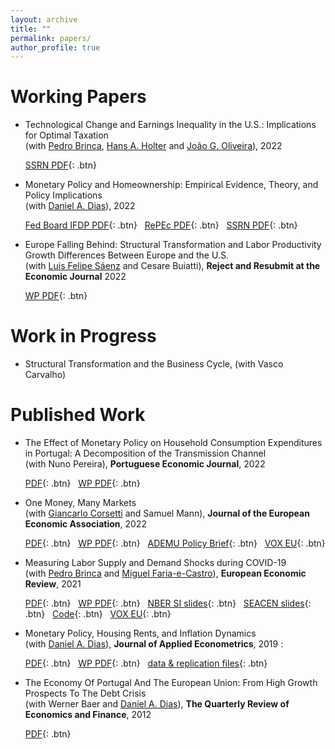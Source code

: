 ```yaml
---
layout: archive
title: ""
permalink: papers/
author_profile: true
---
```


# Working Papers

- Technological Change and Earnings Inequality in the U.S.: Implications for Optimal Taxation <br/>
(with <a href="https://pedrobrinca.pt/" target="_blank">Pedro Brinca</a>, <a href="https://sites.google.com/site/hansaholter/" target="_blank">Hans A. Holter</a> and <a href="https://www.joaogoliveira.com/" target="_blank">João G. Oliveira</a>), 2022

  [SSRN PDF](https://papers.ssrn.com/sol3/papers.cfm?abstract_id=4128417){: .btn}

- Monetary Policy and Homeownership: Empirical Evidence, Theory, and Policy Implications <br/>
(with <a href="http://dabdias.weebly.com" target="_blank">Daniel A. Dias</a>), 2022

  [Fed Board IFDP PDF](https://www.federalreserve.gov/econres/ifdp/files/ifdp1344.pdf){: .btn}  &nbsp; [RePEc PDF](https://mpra.ub.uni-muenchen.de/112990/8/MP_Homeownership.pdf){: .btn} &nbsp; [SSRN PDF](https://papers.ssrn.com/sol3/papers.cfm?abstract_id=4051926){: .btn}

- Europe Falling Behind: Structural Transformation and Labor Productivity Growth Differences Between Europe and the U.S. <br/>
(wit﻿h﻿ <a href="https://sites.google.com/site/luisfelipesaenz/" target="_blank">Luis Felipe Sáenz</a> and Cesare Buiatti), **Reject and Resubmit at the Economic Journal** 2022

  [WP PDF](/files/BDS_manuscript.pdf){: .btn}


# Work in Progress

- Structural Transformation and the Business Cycle, (with Vasco Carvalho)

# Published Work

- The Effect of Monetary Policy on Household Consumption Expenditures in Portugal: A Decomposition of the Transmission Channel <br/>
(with Nuno Pereira), **Portuguese Economic Journal**, 2022
  
  [PDF](https://link.springer.com/article/10.1007/s10258-022-00214-1){: .btn} &nbsp; [WP PDF](/files/Portuguese_households_channels_of_monetary_policy.pdf){: .btn}

- One Money, Many Markets <br/>
(wit﻿h﻿ <a href="https://sites.google.com/site/giancarlocorsetti/" target="_blank">Giancarlo Corsetti</a> and Samuel Mann), **Journal of the European Economic Association**, 2022

  [PDF](https://academic.oup.com/jeea/article-abstract/20/1/513/6308374?redirectedFrom=fulltext){: .btn} &nbsp; [WP PDF](/files/OneMoney_ManyMarkets.pdf){: .btn} &nbsp; [ADEMU Policy Brief](https://ademu-project.eu/policy-brief-one-money-many-markets/){: .btn} &nbsp;  [VOX EU](https://voxeu.org/article/heterogeneous-transmission-ecb-policies){: .btn}

- Measuring Labor Supply and Demand Shocks during COVID-19 <br/>
(wit﻿h﻿ <a href="https://pedrobrinca.pt/" target="_blank">Pedro Brinca</a> and <a href="http://fariaecastro.net/" target="_blank">Miguel Faria-e-Castro</a>), **European Economic Review**, 2021

  [PDF](https://www.sciencedirect.com/science/article/pii/S0014292121002130){: .btn} &nbsp; [WP PDF](https://s3.amazonaws.com/real.stlouisfed.org/wp/2020/2020-011.pdf){: .btn} &nbsp; [NBER SI slides](/files/Slides_15min.pdf){: .btn} &nbsp; [SEACEN slides](/files/seacen_slides.pdf){: .btn} &nbsp; [Code](https://github.com/jbduarte/labor_supply_demand_covid19){: .btn} &nbsp;  [VOX EU](https://voxeu.org/article/decomposing-demand-and-supply-shocks-during-covid-19){: .btn}

- Monetary Policy, Housing Rents, and Inflation Dynamics <br/>
(with <a href="http://dabdias.weebly.com" target="_blank">Daniel A. Dias</a>), **Journal of Applied Econometrics**, 2019 : ﻿

  [PDF](https://onlinelibrary.wiley.com/doi/abs/10.1002/jae.2679){: .btn} &nbsp; [WP PDF](/files/mp_rents_JAE.pdf){: .btn} &nbsp; [data & replication files](/files/dias-duarte_JAE.zip){: .btn}
  
- The Economy Of Portugal And The European Union: From High Growth Prospects To The Debt Crisis <br/>
(with Werner Baer and <a href="http://dabdias.weebly.com" target="_blank">Daniel A. Dias</a>), **The Quarterly Review of Economics and Finance**, 2012 

  [PDF](http://www.sciencedirect.com/science/article/pii/S1062976912000452){: .btn} 
